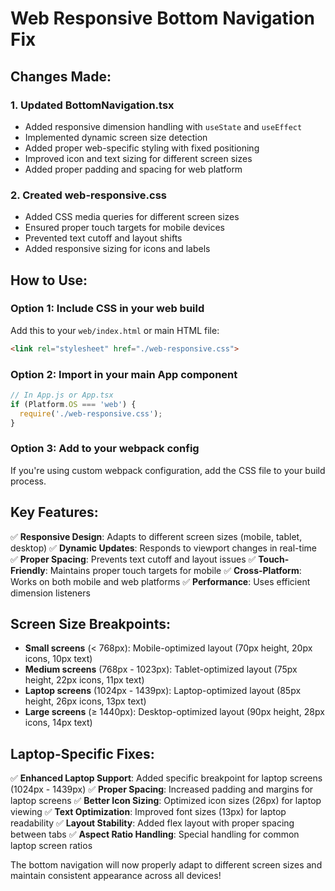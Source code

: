 # Web Responsive Bottom Navigation Fix

## Changes Made:

### 1. Updated BottomNavigation.tsx
- Added responsive dimension handling with `useState` and `useEffect`
- Implemented dynamic screen size detection
- Added proper web-specific styling with fixed positioning
- Improved icon and text sizing for different screen sizes
- Added proper padding and spacing for web platform

### 2. Created web-responsive.css
- Added CSS media queries for different screen sizes
- Ensured proper touch targets for mobile devices
- Prevented text cutoff and layout shifts
- Added responsive sizing for icons and labels

## How to Use:

### Option 1: Include CSS in your web build
Add this to your `web/index.html` or main HTML file:
```html
<link rel="stylesheet" href="./web-responsive.css">
```

### Option 2: Import in your main App component
```javascript
// In App.js or App.tsx
if (Platform.OS === 'web') {
  require('./web-responsive.css');
}
```

### Option 3: Add to your webpack config
If you're using custom webpack configuration, add the CSS file to your build process.

## Key Features:

✅ **Responsive Design**: Adapts to different screen sizes (mobile, tablet, desktop)
✅ **Dynamic Updates**: Responds to viewport changes in real-time
✅ **Proper Spacing**: Prevents text cutoff and layout issues
✅ **Touch-Friendly**: Maintains proper touch targets for mobile
✅ **Cross-Platform**: Works on both mobile and web platforms
✅ **Performance**: Uses efficient dimension listeners

## Screen Size Breakpoints:

- **Small screens** (< 768px): Mobile-optimized layout (70px height, 20px icons, 10px text)
- **Medium screens** (768px - 1023px): Tablet-optimized layout (75px height, 22px icons, 11px text)
- **Laptop screens** (1024px - 1439px): Laptop-optimized layout (85px height, 26px icons, 13px text)
- **Large screens** (≥ 1440px): Desktop-optimized layout (90px height, 28px icons, 14px text)

## Laptop-Specific Fixes:

✅ **Enhanced Laptop Support**: Added specific breakpoint for laptop screens (1024px - 1439px)
✅ **Proper Spacing**: Increased padding and margins for laptop screens
✅ **Better Icon Sizing**: Optimized icon sizes (26px) for laptop viewing
✅ **Text Optimization**: Improved font sizes (13px) for laptop readability
✅ **Layout Stability**: Added flex layout with proper spacing between tabs
✅ **Aspect Ratio Handling**: Special handling for common laptop screen ratios

The bottom navigation will now properly adapt to different screen sizes and maintain consistent appearance across all devices!
